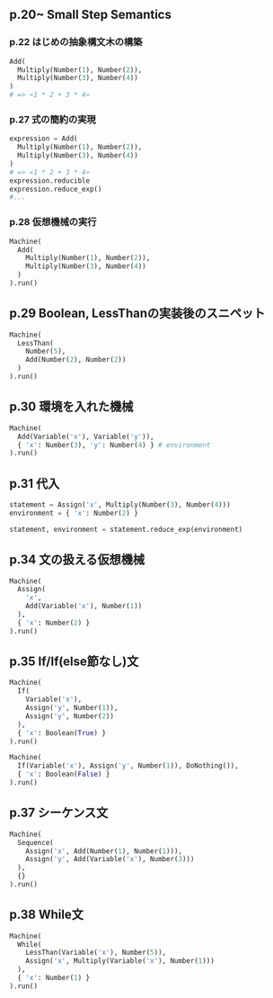 ## p.20~ Small Step Semantics

### p.22 はじめの抽象構文木の構築

```python
Add(
  Multiply(Number(1), Number(2)),
  Multiply(Number(3), Number(4))
)
# => «1 * 2 + 3 * 4»
```

### p.27 式の簡約の実現

```python
expression = Add(
  Multiply(Number(1), Number(2)),
  Multiply(Number(3), Number(4))
)
# => «1 * 2 + 3 * 4»
expression.reducible
expression.reduce_exp()
#...
```

### p.28 仮想機械の実行

```python
Machine(
  Add(
    Multiply(Number(1), Number(2)),
    Multiply(Number(3), Number(4))
  )
).run()
```

## p.29 Boolean, LessThanの実装後のスニペット

```python
Machine(
  LessThan(
    Number(5),
    Add(Number(2), Number(2))
  )
).run()
```

## p.30 環境を入れた機械

```python
Machine(
  Add(Variable('x'), Variable('y')),
  { 'x': Number(3), 'y': Number(4) } # environment
).run()
```

## p.31 代入

```python
statement = Assign('x', Multiply(Number(3), Number(4)))
environment = { 'x': Number(2) }

statement, environment = statement.reduce_exp(environment)
```

## p.34 文の扱える仮想機械

```python
Machine(
  Assign(
    'x',
    Add(Variable('x'), Number(1))
  ),
  { 'x': Number(2) }
).run()
```

## p.35 If/If(else節なし)文

```python
Machine(
  If(
    Variable('x'),
    Assign('y', Number(1)),
    Assign('y', Number(2))
  ),
  { 'x': Boolean(True) }
).run()
```

```python
Machine(
  If(Variable('x'), Assign('y', Number(1)), DoNothing()),
  { 'x': Boolean(False) }
).run()
```

## p.37 シーケンス文

```python
Machine(
  Sequence(
    Assign('x', Add(Number(1), Number(1))),
    Assign('y', Add(Variable('x'), Number(3)))
  ),
  {}
).run()
```

## p.38 While文

```python
Machine(
  While(
    LessThan(Variable('x'), Number(5)),
    Assign('x', Multiply(Variable('x'), Number(1)))
  ),
  { 'x': Number(1) }
).run()
```
